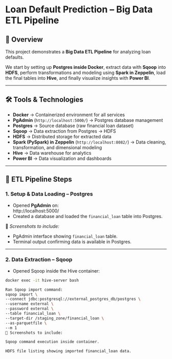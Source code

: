 # Loan Default Prediction – Big Data ETL Pipeline  

## 📌 Overview  
This project demonstrates a **Big Data ETL Pipeline** for analyzing loan defaults.  

We start by setting up **Postgres inside Docker**, extract data with **Sqoop** into **HDFS**, perform transformations and modeling using **Spark in Zeppelin**, load the final tables into **Hive**, and finally visualize insights with **Power BI**.  

---

## 🛠️ Tools & Technologies  
- **Docker** → Containerized environment for all services  
- **PgAdmin** (`http://localhost:5000/`) → Postgres database management  
- **Postgres** → Source database (raw financial loan dataset)  
- **Sqoop** → Data extraction from Postgres → HDFS  
- **HDFS** → Distributed storage for extracted data  
- **Spark (PySpark) in Zeppelin** (`http://localhost:8082/`) → Data cleaning, transformation, and dimensional modeling  
- **Hive** → Data warehouse for analytics  
- **Power BI** → Data visualization and dashboards  

---

## 🔄 ETL Pipeline Steps  

### 1. Setup & Data Loading – Postgres  
- Opened **PgAdmin** on:  
http://localhost:5000/
- Created a database and loaded the `financial_loan` table into Postgres.  

📸 *Screenshots to include:*  
- PgAdmin interface showing `financial_loan` table.  
- Terminal output confirming data is available in Postgres.  

---

### 2. Data Extraction – Sqoop  
- Opened Sqoop inside the Hive container:  
```bash
docker exec -it hive-server bash

Ran Sqoop import command:
sqoop import \
--connect jdbc:postgresql://external_postgres_db/postgres \
--username external \
--password external \
--table financial_loan \
--target-dir /staging_zone/financial_loan \
--as-parquetfile \
--m 1
📸 Screenshots to include:

Sqoop command execution inside container.

HDFS file listing showing imported financial_loan data.
